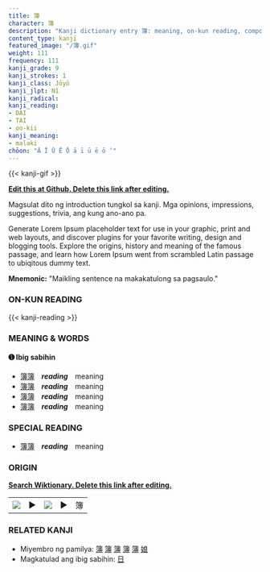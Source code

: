 ```yaml
---
title: 簿
character: 簿
description: "Kanji dictionary entry 簿: meaning, on-kun reading, compounds, origin, related kanji"
content_type: kanji
featured_image: "/簿.gif"
weight: 111
frequency: 111
kanji_grade: 9
kanji_strokes: 1
kanji_class: Jōyō
kanji_jlpt: N1
kanji_radical: 
kanji_reading: 
- DAI
- TAI
- oo-kii
kanji_meaning:
- malaki
chōon: "Ā Ī Ū Ē Ō ā ī ū ē ō ’"
---
```

[//]: # (Don't edit the line below. Kanji animated GIF code is automatically generated.)
{{< kanji-gif >}}

[//]: # (Edit below this line.)

**[Edit this at Github. Delete this link after editing.](https://github.com/tim0g/tim/tree/main/content/kanji/簿/index.md)**

Magsulat dito ng introduction tungkol sa kanji. Mga opinions, impressions, suggestions, trivia, ang kung ano-ano pa.

Generate Lorem Ipsum placeholder text for use in your graphic, print and web layouts, and discover plugins for your favorite writing, design and blogging tools. Explore the origins, history and meaning of the famous passage, and learn how Lorem Ipsum went from scrambled Latin passage to ubiqitous dummy text.
 
**Mnemonic:** "Maikling sentence na makakatulong sa pagsaulo."

### ON-KUN READING

[//]: # (Don't edit the line below. ON-KUN READING code is automatically generated.)
{{< kanji-reading >}}

### MEANING & WORDS

#### ➊ **Ibig sabihin**
  - [簿](../簿)[簿](../簿)　***reading***　meaning
  - [簿](../簿)[簿](../簿)　***reading***　meaning
  - [簿](../簿)[簿](../簿)　***reading***　meaning
  - [簿](../簿)[簿](../簿)　***reading***　meaning

### SPECIAL READING
  - [簿](../簿)[簿](../簿)　***reading***　meaning

### ORIGIN

**[Search Wiktionary. Delete this link after editing.](https://wiktionary.org/wiki/簿)**
<table class="kanji-table"><tr><td>
<img src="60px-簿-bronze.svg.png">
</td><td>▶</td><td>
<img src="60px-簿-oracle.svg.png">
</td><td>▶</td>
<td class="kanji-origin">簿</td>
</tr></table>

### RELATED KANJI
- Miyembro ng pamilya: [簿](../簿) [簿](../簿) [簿](../簿) [簿](../簿) [簿](../簿) [娘](../娘)
- Magkatulad ang ibig sabihin: [日](../日)
